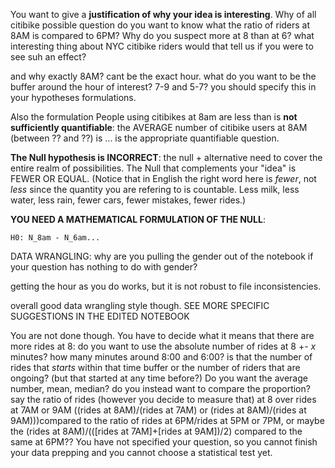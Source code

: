 You want to give a **justification of why your idea is interesting**. Why of all citibike possible question do you want to know what the ratio of riders at 8AM is compared to 6PM? Why do you suspect more at 8 than at 6? what interesting thing about NYC citibike riders would that tell us if you were to see suh an effect?

and why exactly 8AM? cant be the exact hour. what do you want to be the buffer around the hour of interest? 7-9 and 5-7? you should specify this in your hypotheses formulations.

Also the formulation People using citibikes at 8am are less than is **not sufficiently quantifiable**: the AVERAGE number of citibike users at 8AM (between ?? and ??) is ... is the appropriate quantifiable question.

**The Null hypothesis is INCORRECT**: the null + alternative need to cover the entire realm of possibilities. The Null that complements your "idea" is FEWER OR EQUAL. (Notice that in English the right word here is *fewer*, not *less* since the quantity you are refering to is countable. Less milk, less water, less rain, fewer cars, fewer mistakes, fewer rides.)

**YOU NEED A MATHEMATICAL FORMULATION OF THE NULL**:
```
H0: N_8am - N_6am...
```

DATA WRANGLING:
why are you pulling the gender out of the notebook if your question has nothing to do with gender?

getting the hour as you do works, but it is not robust to file inconsistencies.

overall good data wrangling style though. SEE MORE SPECIFIC SUGGESTIONS IN THE EDITED NOTEBOOK

You are not done though. You have to decide what it means that there are more rides at 8: do you want to use the absolute number of rides at 8 +- *x* minutes? how many minutes around 8:00 and 6:00? is that the number of rides that *starts* within that time buffer or the number of riders that are ongoing? (but that started at any time before?) Do you want the average number, mean, median? do you instead want to compare the proportion? say the ratio of rides (however you decide to measure that) at 8 over rides at 7AM or 9AM ((rides at 8AM)/(rides at 7AM) or (rides at 8AM)/(rides at 9AM)))compared to the ratio of rides at 6PM/rides at 5PM or 7PM, or maybe the (rides at 8AM)/(([rides at 7AM]+[rides at 9AM])/2) compared to the same at 6PM?? You have not specified your question, so you cannot finish your data prepping and you cannot choose a statistical test yet.

